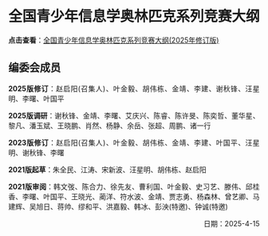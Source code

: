 # 全国青少年信息学奥林匹克系列竞赛大纲

**点击查看**：<a href="https://www.noi.cn/upload/resources/file/2025/04/18/NOI_Syllabus_Edition_2025.pdf" target="_blank">全国青少年信息学奥林匹克系列竞赛大纲(2025年修订版)</a>

## 编委会成员

<p style="text-align: justify; margin-bottom: 1em;">
<b>2025版修订</b>：赵启阳(召集人)、叶金毅、胡伟栋、金靖、李建、谢秋锋、汪星明、李曙、叶国平
</p>

<p style="text-align: justify; margin-bottom: 1em;">
<b>2025版调研</b>：谢秋锋、金靖、李曙、艾庆兴、陈睿、陈许旻、陈奕哲、董华星、黎凡、潘玉斌、王晓鹏、肖然、杨静、余岳、张超、周鹏、诸一行
</p>

<p style="text-align: justify; margin-bottom: 1em;">
<b>2023版修订</b>：赵启阳(召集人)、叶金毅、胡伟栋、金靖、李建、叶国平、汪星明、谢秋锋、李曙
</p>

<p style="text-align: justify; margin-bottom: 1em;">
<b>2021版起草</b>：朱全民、江涛、宋新波、汪星明、胡伟栋、赵启阳
</p>

<p style="text-align: justify; margin-bottom: 1em;">
<b>2021版审阅</b>：韩文弢、陈合力、徐先友、曹利国、叶金毅、史习艺、滕伟、邱桂香、李曙、叶国平、王晓光、蔺洋、符水波、金靖、贾志勇、杨森林、曾艺卿、马建辉、吴旭日、蒋帅、缪和平、洪嘉毅、韩冰、彭泱(特邀)、钟诚(特邀)
</p>

<p style="text-align:right;margin-bottom:1em;">
日期：2025-4-15
</p>